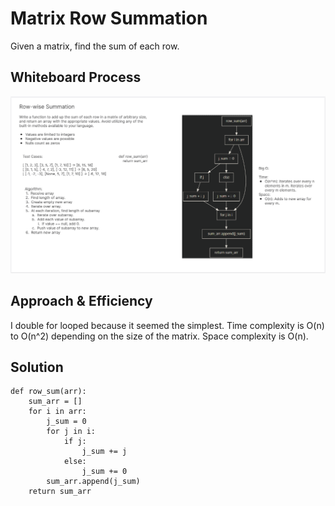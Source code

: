 # Matrix Row Summation
<!-- Description of the challenge -->
Given a matrix, find the sum of each row.

## Whiteboard Process
<!-- Embedded whiteboard image -->
![Row Summation Whiteboard](./row_summation.png)

## Approach & Efficiency
<!-- What approach did you take? Why? What is the Big O space/time for this approach? -->
I double for looped because it seemed the simplest.
Time complexity is O(n) to O(n^2) depending on the size of the matrix.
Space complexity is O(n).

## Solution
<!-- Show how to run your code, and examples of it in action -->

```
def row_sum(arr):
    sum_arr = []
    for i in arr:
        j_sum = 0
        for j in i:
            if j:
                j_sum += j
            else:
                j_sum += 0
        sum_arr.append(j_sum)
    return sum_arr
```